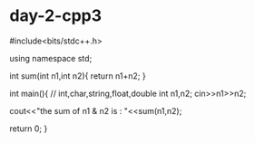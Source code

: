 # day-2-cpp3
#include<bits/stdc++.h>

using namespace std;

int sum(int n1,int n2){
  return n1+n2;
}

int main(){
// int,char,string,float,double
  int n1,n2;
  cin>>n1>>n2;

  cout<<"the sum of n1 & n2 is : "<<sum(n1,n2);


  return 0;
}
